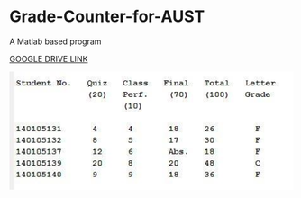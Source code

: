 # Grade-Counter-for-AUST

A Matlab based program

<a href="https://drive.google.com/open?id=1VaFsO5P3aUxxQu1pKdWtgMPTd2Okvh42" target="_blank"> GOOGLE DRIVE LINK </a> 

<img src="grd.jpg" width="800">
